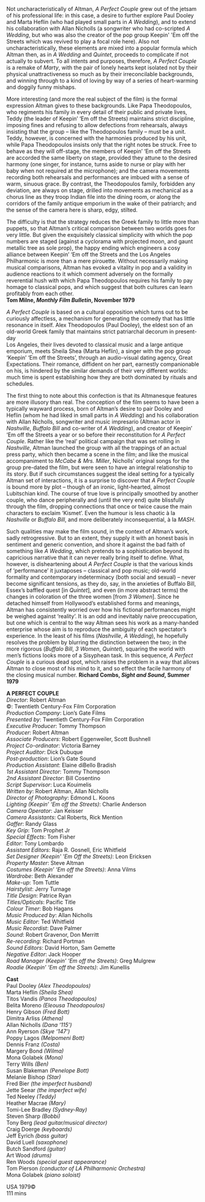 

Not uncharacteristically of Altman, _A Perfect Couple_ grew out of the jetsam of his professional life: in this case, a desire to further explore Paul Dooley and Marta Heflin (who had played small parts in _A Wedding_), and to extend his collaboration with Allan Nicholls (a songwriter who had co-scripted _A Wedding_, but who was also the creator of the pop group Keepin' 'Em off the Streets which was revived to play a focal role here). Also not uncharacteristically, these elements are mixed into a popular formula which Altman then, as in _A Wedding_ and _Quintet_, proceeds to complicate if not actually to subvert. To all intents and purposes, therefore, _A Perfect Couple_ is a remake of _Marty_, with the pair of lonely hearts kept isolated not by their physical unattractiveness so much as by their irreconcilable backgrounds, and winning through to a kind of loving by way of a series of heart-warming and doggily funny mishaps.

More interesting (and more the real subject of the film) is the formal expression Altman gives to these backgrounds. Like Papa Theodopoulos, who regiments his family in every detail of their public and private lives, Teddy (the leader of Keepin’ ‘Em off the Streets) maintains strict discipline, imposing fines and refusing to allow defections from rehearsals, always insisting that the group – like the Theodopoulos family – must be a unit. Teddy, however, is concerned with the harmonies produced by his unit, while Papa Theodopoulos insists only that the right notes be struck. Free to behave as they will off-stage, the members of Keepin’ ‘Em off the Streets are accorded the same liberty on stage, provided they attune to the desired harmony (one singer, for instance, turns aside to nurse or play with her baby when not required at the microphone); and the camera movements recording both rehearsals and performances are imbued with a sense of warm, sinuous grace. By contrast, the Theodopoulos family, forbidden any deviation, are always on stage, drilled into movements as mechanical as a chorus line as they troop Indian file into the dining room, or along the corridors of the family antique emporium in the wake of their patriarch; and the sense of the camera here is sharp, edgy, stilted.

The difficulty is that the strategy reduces the Greek family to little more than puppets, so that Altman’s critical comparison between two worlds goes for very little. But given the exquisitely classical simplicity with which the pop numbers are staged (against a cyclorama with projected moon, and gaunt metallic tree as sole prop), the happy ending which engineers a cosy alliance between Keepin’ ‘Em off the Streets and the Los Angeles Philharmonic is more than a mere pirouette. Without necessarily making musical comparisons, Altman has evoked a vitality in pop and a validity in audience reactions to it which comment adversely on the formally reverential hush with which Papa Theodopoulos requires his family to pay homage to classical pops, and which suggest that both cultures can learn profitably from each other.  
**Tom Milne, _Monthly Film Bulletin_, November 1979**

_A Perfect Couple_ is based on a cultural opposition which turns out to be curiously affectless, a mechanism for generating the comedy that has little resonance in itself. Alex Theodopoulos (Paul Dooley), the eldest son of an old-world Greek family that maintains strict patriarchal decorum in present-day  
Los Angeles, their lives devoted to classical music and a large antique emporium, meets Sheila Shea (Marta Heflin), a singer with the pop group ‘Keepin’ ‘Em off the Streets’, through an audio-visual dating agency, Great Expectations. Their romance, diffident on her part, earnestly companionable on his, is hindered by the similar demands of their very different worlds: much time is spent establishing how they are both dominated by rituals and schedules.

The first thing to note about this confection is that its Altmanesque features are more illusory than real. The conception of the film seems to have been a typically wayward process, born of Altman’s desire to pair Dooley and Heflin (whom he had liked in small parts in _A Wedding_) and his collaboration with Allan Nicholls, songwriter and music impresario (Altman actor in _Nashville_, _Buffalo Bill_ and co-writer of _A Wedding_), and creator of Keepin’ ‘Em off the Streets a year or so before their reconstitution for _A Perfect Couple_. Rather like the ‘real’ political campaign that was set rolling in _Nashville_, Altman launched the group with all the trappings of an actual press party, which then became a scene in the film; and like the musical accompaniment to _McCabe & Mrs. Miller_, Nicholls’ original songs for the group pre-dated the film, but were seen to have an integral relationship to its story. But if such circumstances suggest the ideal setting for a typically Altman set of interactions, it is a surprise to discover that _A Perfect Couple_ is bound more by plot – though of an ironic, light-hearted, almost Lubitschian kind. The course of true love is principally smoothed by another couple, who dance peripherally and (until the very end) quite blissfully through the film, dropping connections that once or twice cause the main characters to exclaim ‘Kismet’. Even the humour is less chaotic à la _Nashville_ or _Buffalo Bill_, and more deliberately inconsequential, à Ia _MASH_.

Such qualities may make the film sound, in the context of Altman’s work, sadly retrogressive. But to an extent, they supply it with an honest basis in sentiment and generic convention, and shore it against the bad faith of something like  _A Wedding_, which pretends to a sophistication beyond its capricious narrative that it can never really bring itself to define. What, however, is disheartening about _A Perfect Couple_ is that the various kinds of ‘performance’ it juxtaposes – classical and pop music; old-world formality and contemporary indeterminacy (both social and sexual) – never become significant tensions, as they do, say, in the anxieties of Buffalo Bill, Essex’s baffled quest [in _Quintet_], and even (in more abstract terms) the changes in coloration of the three women [from _3 Women_]. Since he detached himself from Hollywood’s established forms and meanings, Altman has consistently worried over how his fictional performances might be weighed against ‘reality’. It is an odd and inevitably naive preoccupation, but one which is central to the way Altman sees his work as a many-handed enterprise whose aim is to reproduce the ambiguity of each spectator’s experience. In the least of his films (_Nashville_,  _A Wedding_), he hopefully resolves the problem by blurring the distinction between the two; in the more rigorous (_Buffalo Bill_, _3 Women_, _Quintet_), squaring the world with men’s fictions looks more of a Sisyphean task. In this sequence, _A Perfect Couple_ is a curious dead spot, which raises the problem in a way that allows Altman to close most of his mind to it, and so effect the facile harmony of the closing musical number.
**Richard Combs, _Sight and Sound_, Summer 1979**  



**A PERFECT COUPLE**  
_Director_: Robert Altman  
©: Twentieth Century-Fox Film Corporation  
_Production Company_: Lion’s Gate Films  
_Presented by_:  Twentieth Century-Fox Film Corporation  
_Executive Producer_: Tommy Thompson  
_Producer_: Robert Altman  
_Associate Producers_: Robert Eggenweiler,  Scott Bushnell  
_Project Co-ordinator_: Victoria Barney  
_Project Auditor_: Dick Dubuque  
_Post-production_: Lion’s Gate Sound  
_Production Assistant_: Elaine diBello Bradish  
_1st Assistant Director_: Tommy Thompson  
_2nd Assistant Director_: Bill Cosentino  
_Script Supervisor_: Luca Kouimelis  
_Written by_: Robert Altman, Allan Nicholls  
_Director of Photography_: Edmond L. Koons  
_Lighting (Keepin’ ‘Em off the Streets)_:  Charlie Anderson  
_Camera Operator_: Jan Keisser  
_Camera Assistants_: Cal Roberts, Rick Mention  
_Gaffer_: Randy Glass  
_Key Grip_: Tom Prophet Jr  
_Special Effects_: Tom Fisher  
_Editor_: Tony Lombardo  
_Assistant Editors_: Raja R. Gosnell, Eric Whitfield  
_Set Designer (Keepin' 'Em Off the Streets)_:  Leon Ericksen  
_Property Master_: Steve Altman  
_Costumes (Keepin’ ‘Em off the Streets)_: Anna Vilms  
_Wardrobe_: Beth Alexander  
_Make-up_: Tom Tuttle  
_Hairstylist_: Jerry Turnage  
_Title Design_: Patrice Ryan  
_Titles/Opticals_: Pacific Title  
_Colour Timer_: Bob Hagans  
_Music Produced by_: Allan Nicholls  
_Music Editor_: Ted Whitfield  
_Music Recordist_: Dave Palmer  
_Sound_: Robert Gravenor, Don Merritt  
_Re-recording_: Richard Portman  
_Sound Editors_: David Horton, Sam Gemette  
_Negative Editor_: Jack Hooper  
_Road Manager (Keepin’ ‘Em off the Streets)_:  Greg Mulgrew  
_Roadie (Keepin’ ‘Em off the Streets)_: Jim Kunellis

**Cast**  
Paul Dooley _(Alex Theodopoulos)_  
Marta Heflin _(Sheila Shea)_  
Titos Vandis _(Panos Theodopoulos)_  
Belita Moreno _(Eleousa Theodopoulos)_  
Henry Gibson _(Fred Bott)_  
Dimitra Arliss _(Athena)_  
Allan Nicholls _(Dana ‘115’)_  
Ann Ryerson _(Skye ‘147’)_  
Poppy Lagos _(Melpomeni Bott)_  
Dennis Franz _(Costa)_  
Margery Bond _(Wilma)_  
Mona Golabek _(Mona)_  
Terry Wills _(Ben)_  
Susan Blakeman _(Penelope Bott)_  
Melanie Bishop _(Star)_  
Fred Bier _(the imperfect husband)_  
Jette Seear _(the imperfect wife)_  
Ted Neeley _(Teddy)_  
Heather Macrae _(Mary)_  
Tomi-Lee Bradley _(Sydney-Ray)_  
Steven Sharp _(Bobbi)_  
Tony Berg _(lead guitar/musical director)_  
Craig Doerge _(keyboards)_  
Jeff Eyrich _(bass guitar)_  
David Luell _(saxophone)_  
Butch Sandford _(guitar)_  
Art Wood _(drums)_  
Ren Woods _(special guest appearance)_  
Tom Pierson _(conductor of LA Philharmonic Orchestra)_  
Mona Golabek _(piano soloist)_  

USA 1979©  
111 mins
<!--stackedit_data:
eyJoaXN0b3J5IjpbMTc5OTY3ODg4XX0=
-->